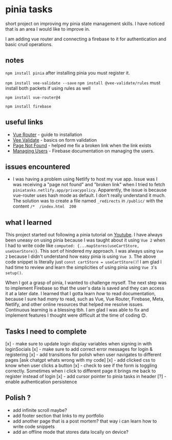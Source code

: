 # pinia tasks

short project on improving my pinia state management skills. I have noticed that is an area I would like to improve in.

I am adding vue router and connecting a firebase to it for authentication and basic crud operations.

## notes

`npm install pinia`
after installing pinia you must register it.

`npm install vee-validate --save`
`npm install @vee-validate/rules`
must install both packets if using rules as well

`npm install vue-router@4`

`npm install firebase`

## useful links

- [Vue Router](https://router.vuejs.org/installation.html) - guide to installation
- [Vee Validate](https://vee-validate.logaretm.com/v4/tutorials/basics/) - basics on form validation
- [Page Not Found](https://medium.com/@ishoshot/page-not-found-on-reload-vuejs-netlify-c71716e97e6) - helped me fix a broken link when the link exists
- [Managing Users](https://firebase.google.com/docs/auth/web/manage-users) - Firebase documentation on managing the users.

## issues encountered

- I was having a problem using Netlify to host my vue app. Issue was I was receiving a "page not found" and "broken link" when I tried to fetch `piniatasks.netlify.app/privacypolicy`. Apparently, the issue is because vue-router uses hash mode as default. I don't really understand it much.
  The solution was to create a file named `_redirects` in `/public/` with the content `/*  /index.html  200`

## what I learned

This project started out following a pinia tutorial on [Youtube](https://www.youtube.com/watch?v=u0B9dysw29A&list=PL4cUxeGkcC9hp28dYyYBy3xoOdoeNw-hD&index=1). I have always been uneasy on using pinia because I was taught about it using `Vue 2` when I had to write code like `computed: {...mapStores(useCartStore, useUserStore)}`. This sort of hindered my approach. I was always using `Vue 2` because I didn't understand how easy pinia is using `Vue 3`. The above code snippet is literally just `const cartStore = useCartStore()`! I am glad I had time to review and learn the simplicities of using pinia using `Vue 3`'s `setup()`.

When I got a grasp of pinia, I wanted to challenge myself. The next step was to implement Firebase so that the user's data is saved and they can access it at a later date. I learned that I gotta learn _how_ to read documentation, because I sure had _many_ to read, such as Vue, Vue Router, Firebase, Meta, Netlify, and other online resources that helped me resolve issues. Continuous learning is a blessing tbh. I am glad I was able to fix and implement features I thought were difficult at the time of coding 😊.

## Tasks I need to complete

[x] - make sure to update login display variables when signing in with loginSocials
[x] - make sure to add correct error messages for login & registering
[x] - add transitions for polish when user navigates to different pages [ask chatgpt whats wrong with my code]
[x] - add clicked css to know when user clicks a button
[x] - check to see if the form is toggling correctly. Sometimes when i click to different page it brings me back to register instead of login
[x] - add cursor pointer to pinia tasks in header
[?] - enable authentication persistence

## Polish ?

- add infinite scroll maybe?
- add footer section that links to my portfolio
- add another page that is a post mortem? that way i can learn how to write code snippets
- add an offline mode that stores data locally on device?
